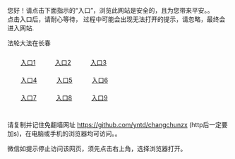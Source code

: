 您好！请点击下面指示的“入口”，浏览此网站是安全的，且为您带来平安。。 <br/>
点击入口后，请耐心等待， 过程中可能会出现无法打开的提示，请忽略，最终会进入网站. </br>

法轮大法在长春<br/>
<div style="padding:10px"><a style="margin:20px" target="_blank" href="https://dajl7mx7v8qso.cloudfront.net/2Qpsp?ufkqhkm" id="ccLink1" rel="nofollow">入口1</a> <a target="_blank" style="margin:20px" href="https://d3nkub2cu9p7pm.cloudfront.net/2Qpsp?kkvdkp" id="ccLink2" rel="nofollow">入口2</a> <a style="margin:20px" target="_blank" href="https://d1qqmb8lfyaida.cloudfront.net/2Qpsp?vsyprda" id="ccLink3" rel="nofollow">入口3</a></div>

<div style="padding:10px" ><a style="margin:20px" target="_blank" href="https://dajl7mx7v8qso.cloudfront.net/2Qpsp?ufkqhkm" id="ccLink4" rel="nofollow">入口4</a> <a style="margin:20px" href="https://d3nkub2cu9p7pm.cloudfront.net/2Qpsp?kkvdkp" target="_blank" id="ccLink5" rel="nofollow">入口5</a> <a style="margin:20px" href="https://d1qqmb8lfyaida.cloudfront.net/2Qpsp?vsyprda" target="_blank" id="ccLink6" rel="nofollow">入口6</a></div>

<div style="padding:10px"><a style="margin:20px" target="_blank" href="https://dajl7mx7v8qso.cloudfront.net/2Qpsp?ufkqhkm" id="ccLink7" rel="nofollow">入口7</a> <a style="margin:20px" href="https://d3nkub2cu9p7pm.cloudfront.net/2Qpsp?kkvdkp" target="_blank" id="ccLink8" rel="nofollow">入口8</a> <a style="margin:20px" target="_blank" href="https://d1qqmb8lfyaida.cloudfront.net/2Qpsp?vsyprda" id="ccLink9" rel="nofollow">入口9</a></div>

<br/>



请复制并记住免翻墙网址 https://github.com/yntd/changchunzx (http后一定要加s)，在电脑或手机的浏览器均可访问。。<br/>

微信如提示停止访问该网页，须先点击右上角，选择浏览器打开。
